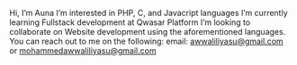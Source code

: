 Hi, I’m Auna
I’m interested in PHP, C, and Javacript languages
I’m currently learning Fullstack development at Qwasar Platform
I’m looking to collaborate on Website development using the aforementioned languages.
You can reach out to me on the following:
email: awwaliliyasu@gmail.com or mohammedawwaliliyasu@gmail.com
